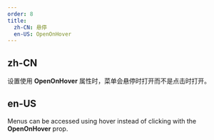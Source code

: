 ```yaml
---
order: 8
title:
  zh-CN: 悬停
  en-US: OpenOnHover
---
```


## zh-CN

设置使用 **OpenOnHover** 属性时，菜单会悬停时打开而不是点击时打开。

## en-US

Menus can be accessed using hover instead of clicking with the **OpenOnHover** prop.
